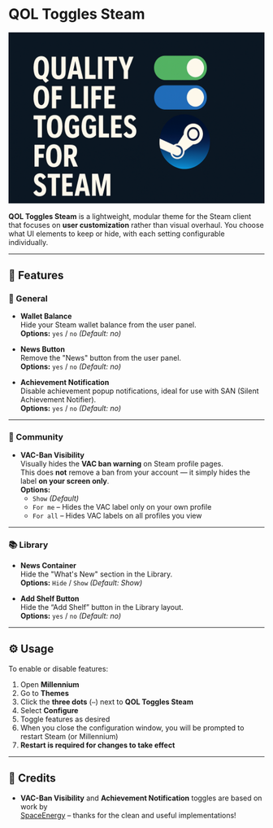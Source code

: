 # QOL Toggles Steam

![Preview](https://raw.githubusercontent.com/madmaxgrey/QOL-Toggles-Steam/main/_assets/img/QOLTOOGLESTEAM.png)

**QOL Toggles Steam** is a lightweight, modular theme for the Steam client that focuses on **user customization** rather than visual overhaul. You choose what UI elements to keep or hide, with each setting configurable individually.

---

## 🧩 Features

### 🧾 General

- **Wallet Balance**  
  Hide your Steam wallet balance from the user panel.  
  **Options:** `yes` / `no` *(Default: no)*

- **News Button**  
  Remove the "News" button from the user panel.  
  **Options:** `yes` / `no` *(Default: no)*

- **Achievement Notification**  
  Disable achievement popup notifications, ideal for use with SAN (Silent Achievement Notifier).  
  **Options:** `yes` / `no` *(Default: no)*

---

### 👥 Community

- **VAC-Ban Visibility**  
  Visually hides the **VAC ban warning** on Steam profile pages.  
  This does **not** remove a ban from your account — it simply hides the label **on your screen only**.  
  **Options:**  
  - `Show` *(Default)*  
  - `For me` – Hides the VAC label only on your own profile  
  - `For all` – Hides VAC labels on all profiles you view

---

### 📚 Library

- **News Container**  
  Hide the "What's New" section in the Library.  
  **Options:** `Hide` / `Show` *(Default: Show)*

- **Add Shelf Button**  
  Hide the “Add Shelf” button in the Library layout.  
  **Options:** `yes` / `no` *(Default: no)*

---

## ⚙️ Usage

To enable or disable features:

1. Open **Millennium**  
2. Go to **Themes**  
3. Click the **three dots** (`⋯`) next to **QOL Toggles Steam**  
4. Select **Configure**  
5. Toggle features as desired  
6. When you close the configuration window, you will be prompted to restart Steam (or Millennium)  
7. **Restart is required for changes to take effect**

---

## 🙏 Credits

- **VAC-Ban Visibility** and **Achievement Notification** toggles are based on work by  
  [SpaceEnergy](https://github.com/SpaceEnergy) – thanks for the clean and useful implementations!
